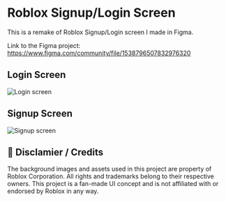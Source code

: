 # Roblox Signup/Login Screen

This is a remake of Roblox Signup/Login screen I made in Figma. 

Link to the Figma project: https://www.figma.com/community/file/1538796507832976320

## Login Screen
![Login screen](https://github.com/user-attachments/assets/52cbb189-65bb-4714-88a6-e5d661c807fe)

## Signup Screen
![Signup screen](https://github.com/user-attachments/assets/9911d87c-4d11-4e8c-bfa9-a69891baacc7)


## 📌 Disclamier / Credits

The background images and assets used in this project are property of Roblox Corporation. All rights and trademarks belong to their respective owners. This project is a fan-made UI concept and is not affiliated with or endorsed by Roblox in any way.

